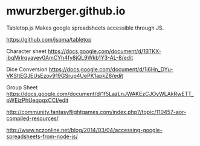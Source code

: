 # mwurzberger.github.io


Tabletop.js
Makes google spreadsheets accessible through JS.

https://github.com/jsoma/tabletop


Character sheet
https://docs.google.com/document/d/1BTKX-ibqMrlrqyayev0AmCYh4fy8jQL9Wkb1Y3-AL-8/edit

Dice Conversion
https://docs.google.com/document/d/1j6Hn_DYu-VKSItEGJEUsEzov919GSrup4UePK1apkZ8/edit

Group Sheet
https://docs.google.com/document/d/1f5LazLnJWAKEzCJOyWLAkRwETT_pWEizPhUeqoqxCCI/edit

http://community.fantasyflightgames.com/index.php?/topic/110457-aor-compiled-resources/

http://www.nczonline.net/blog/2014/03/04/accessing-google-spreadsheets-from-node-js/